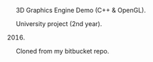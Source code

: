 3D Graphics Engine Demo (C++ & OpenGL).

University project (2nd year).

2016.

Cloned from my bitbucket repo.
